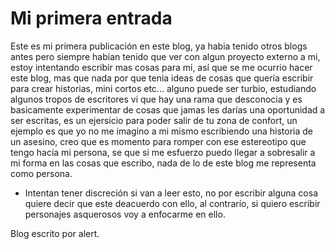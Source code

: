 # Mi primera entrada

Este es mi primera publicación en este blog, ya habia tenido otros blogs antes pero siempre habian tenido que ver con algun proyecto externo a mi, estoy intentando escribir mas cosas para mi, así que se me ocurrio hacer este blog, mas que nada por que tenia ideas de cosas que quería escribir para crear historias, mini cortos etc... alguno puede ser turbio, estudiando algunos tropos de escritores vi que hay una rama que desconocia y es basicamente experimentar de cosas que jamas les darías una oportunidad a ser escritas, es un ejersicio para poder salir de tu zona de confort, un ejemplo es que yo no me imagino a mi mismo escribiendo una historia de un asesino, creo que es momento para romper con ese estereotipo que tengo hacia mi persona, se que si me esfuerzo puedo llegar a sobresalir a mi forma en las cosas que escribo, nada de lo de este blog me representa como persona.

- Intentan tener discreción si van a leer esto, no por escribir alguna cosa quiere decir que este deacuerdo con ello, al contrarío, si quiero escribir personajes asquerosos voy a enfocarme en ello. 

Blog escrito por alert. 


